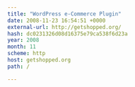 ```yaml
---
title: "WordPress e-Commerce Plugin"
date: 2008-11-23 16:54:51 +0000
external-url: http://getshopped.org/
hash: dc0231326d08d16375e79ca538f6d23a
year: 2008
month: 11
scheme: http
host: getshopped.org
path: /

---
```



